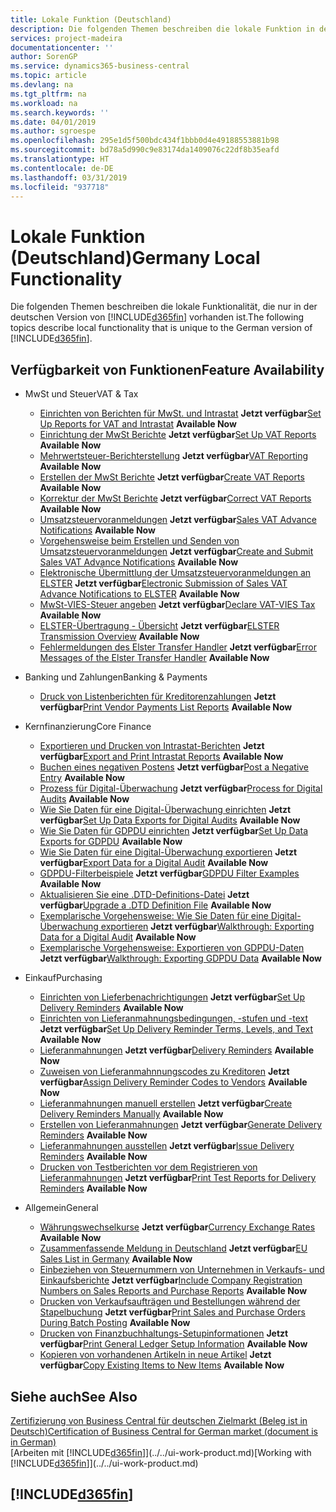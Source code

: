 ```yaml
---
title: Lokale Funktion (Deutschland)
description: Die folgenden Themen beschreiben die lokale Funktion in der deutschen Version von Business Central.
services: project-madeira
documentationcenter: ''
author: SorenGP
ms.service: dynamics365-business-central
ms.topic: article
ms.devlang: na
ms.tgt_pltfrm: na
ms.workload: na
ms.search.keywords: ''
ms.date: 04/01/2019
ms.author: sgroespe
ms.openlocfilehash: 295e1d5f500bdc434f1bbb0d4e49188553881b98
ms.sourcegitcommit: bd78a5d990c9e83174da1409076c22df8b35eafd
ms.translationtype: HT
ms.contentlocale: de-DE
ms.lasthandoff: 03/31/2019
ms.locfileid: "937718"
---
```

# <a name="germany-local-functionality"></a><span data-ttu-id="48c76-103">Lokale Funktion (Deutschland)</span><span class="sxs-lookup"><span data-stu-id="48c76-103">Germany Local Functionality</span></span>
<span data-ttu-id="48c76-104">Die folgenden Themen beschreiben die lokale Funktionalität, die nur in der deutschen Version von [!INCLUDE[d365fin](../../includes/d365fin_md.md)] vorhanden ist.</span><span class="sxs-lookup"><span data-stu-id="48c76-104">The following topics describe local functionality that is unique to the German version of [!INCLUDE[d365fin](../../includes/d365fin_md.md)].</span></span>  

## <a name="feature-availability"></a><span data-ttu-id="48c76-105">Verfügbarkeit von Funktionen</span><span class="sxs-lookup"><span data-stu-id="48c76-105">Feature Availability</span></span>

* <span data-ttu-id="48c76-106">MwSt und Steuer</span><span class="sxs-lookup"><span data-stu-id="48c76-106">VAT & Tax</span></span>
    * <span data-ttu-id="48c76-107">[Einrichten von Berichten für MwSt. und Intrastat](how-to-set-up-reports-for-vat-and-intrastat.md) **Jetzt verfügbar**</span><span class="sxs-lookup"><span data-stu-id="48c76-107">[Set Up Reports for VAT and Intrastat](how-to-set-up-reports-for-vat-and-intrastat.md) **Available Now**</span></span>
    * <span data-ttu-id="48c76-108">[Einrichtung der MwSt Berichte](how-to-set-up-vat-reports.md) **Jetzt verfügbar**</span><span class="sxs-lookup"><span data-stu-id="48c76-108">[Set Up VAT Reports](how-to-set-up-vat-reports.md) **Available Now**</span></span>
    * <span data-ttu-id="48c76-109">[Mehrwertsteuer-Berichterstellung](vat-reporting.md) **Jetzt verfügbar**</span><span class="sxs-lookup"><span data-stu-id="48c76-109">[VAT Reporting](vat-reporting.md) **Available Now**</span></span>
    * <span data-ttu-id="48c76-110">[Erstellen der MwSt Berichte](how-to-create-vat-reports.md) **Jetzt verfügbar**</span><span class="sxs-lookup"><span data-stu-id="48c76-110">[Create VAT Reports](how-to-create-vat-reports.md) **Available Now**</span></span>
    * <span data-ttu-id="48c76-111">[Korrektur der MwSt Berichte](how-to-correct-vat-reports.md) **Jetzt verfügbar**</span><span class="sxs-lookup"><span data-stu-id="48c76-111">[Correct VAT Reports](how-to-correct-vat-reports.md) **Available Now**</span></span>
    * <span data-ttu-id="48c76-112">[Umsatzsteuervoranmeldungen](how-to-set-up-and-export-sales-vat-advance-notifications.md) **Jetzt verfügbar**</span><span class="sxs-lookup"><span data-stu-id="48c76-112">[Sales VAT Advance Notifications](how-to-set-up-and-export-sales-vat-advance-notifications.md) **Available Now**</span></span>
    * <span data-ttu-id="48c76-113">[Vorgehensweise beim Erstellen und Senden von Umsatzsteuervoranmeldungen](how-to-create-and-submit-sales-vat-advance-notifications.md) **Jetzt verfügbar**</span><span class="sxs-lookup"><span data-stu-id="48c76-113">[Create and Submit Sales VAT Advance Notifications](how-to-create-and-submit-sales-vat-advance-notifications.md) **Available Now**</span></span>
    * <span data-ttu-id="48c76-114">[Elektronische Übermittlung der Umsatzsteuervoranmeldungen an ELSTER](electronic-submission-of-sales-vat-advance-notifications-to-elster.md) **Jetzt verfügbar**</span><span class="sxs-lookup"><span data-stu-id="48c76-114">[Electronic Submission of Sales VAT Advance Notifications to ELSTER](electronic-submission-of-sales-vat-advance-notifications-to-elster.md) **Available Now**</span></span>
    * <span data-ttu-id="48c76-115">[MwSt-VIES-Steuer angeben](how-to-declare-vat-vies-tax.md) **Jetzt verfügbar**</span><span class="sxs-lookup"><span data-stu-id="48c76-115">[Declare VAT-VIES Tax](how-to-declare-vat-vies-tax.md) **Available Now**</span></span>
    * <span data-ttu-id="48c76-116">[ELSTER-Übertragung - Übersicht](elster-transmission-overview.md) **Jetzt verfügbar**</span><span class="sxs-lookup"><span data-stu-id="48c76-116">[ELSTER Transmission Overview](elster-transmission-overview.md) **Available Now**</span></span>
    * <span data-ttu-id="48c76-117">[Fehlermeldungen des Elster Transfer Handler](error-messages-of-the-elstertransferhandler.md) **Jetzt verfügbar**</span><span class="sxs-lookup"><span data-stu-id="48c76-117">[Error Messages of the Elster Transfer Handler](error-messages-of-the-elstertransferhandler.md) **Available Now**</span></span>

* <span data-ttu-id="48c76-118">Banking und Zahlungen</span><span class="sxs-lookup"><span data-stu-id="48c76-118">Banking & Payments</span></span>
    * <span data-ttu-id="48c76-119">[Druck von Listenberichten für Kreditorenzahlungen](how-to-print-vendor-payments-list-reports.md) **Jetzt verfügbar**</span><span class="sxs-lookup"><span data-stu-id="48c76-119">[Print Vendor Payments List Reports](how-to-print-vendor-payments-list-reports.md) **Available Now**</span></span>

* <span data-ttu-id="48c76-120">Kernfinanzierung</span><span class="sxs-lookup"><span data-stu-id="48c76-120">Core Finance</span></span>
    * <span data-ttu-id="48c76-121">[Exportieren und Drucken von Intrastat-Berichten](how-to-export-and-print-intrastat-reports.md) **Jetzt verfügbar**</span><span class="sxs-lookup"><span data-stu-id="48c76-121">[Export and Print Intrastat Reports](how-to-export-and-print-intrastat-reports.md) **Available Now**</span></span>
    * <span data-ttu-id="48c76-122">[Buchen eines negativen Postens](how-to-post-a-negative-entry.md) **Jetzt verfügbar**</span><span class="sxs-lookup"><span data-stu-id="48c76-122">[Post a Negative Entry](how-to-post-a-negative-entry.md) **Available Now**</span></span>
    * <span data-ttu-id="48c76-123">[Prozess für Digital-Überwachung](process-for-digital-audits.md) **Jetzt verfügbar**</span><span class="sxs-lookup"><span data-stu-id="48c76-123">[Process for Digital Audits](process-for-digital-audits.md) **Available Now**</span></span>
    * <span data-ttu-id="48c76-124">[Wie Sie Daten für eine Digital-Überwachung einrichten](how-to-set-up-data-exports-for-digital-audits.md) **Jetzt verfügbar**</span><span class="sxs-lookup"><span data-stu-id="48c76-124">[Set Up Data Exports for Digital Audits](how-to-set-up-data-exports-for-digital-audits.md) **Available Now**</span></span>
    * <span data-ttu-id="48c76-125">[Wie Sie Daten für GDPDU einrichten](how-to-set-up-data-exports-for-gdpdu.md) **Jetzt verfügbar**</span><span class="sxs-lookup"><span data-stu-id="48c76-125">[Set Up Data Exports for GDPDU](how-to-set-up-data-exports-for-gdpdu.md) **Available Now**</span></span>
    * <span data-ttu-id="48c76-126">[Wie Sie Daten für eine Digital-Überwachung exportieren](how-to-export-data-for-a-digital-audit.md) **Jetzt verfügbar**</span><span class="sxs-lookup"><span data-stu-id="48c76-126">[Export Data for a Digital Audit](how-to-export-data-for-a-digital-audit.md) **Available Now**</span></span>
    * <span data-ttu-id="48c76-127">[GDPDU-Filterbeispiele](gdpdu-filter-examples.md) **Jetzt verfügbar**</span><span class="sxs-lookup"><span data-stu-id="48c76-127">[GDPDU Filter Examples](gdpdu-filter-examples.md) **Available Now**</span></span>
    * <span data-ttu-id="48c76-128">[Aktualisieren Sie eine .DTD-Definitions-Datei](how-to-upgrade-a-.dtd-definition-file.md) **Jetzt verfügbar**</span><span class="sxs-lookup"><span data-stu-id="48c76-128">[Upgrade a .DTD Definition File](how-to-upgrade-a-.dtd-definition-file.md) **Available Now**</span></span>
    * <span data-ttu-id="48c76-129">[Exemplarische Vorgehensweise: Wie Sie Daten für eine Digital-Überwachung exportieren](walkthrough-exporting-data-for-a-digital-audit.md) **Jetzt verfügbar**</span><span class="sxs-lookup"><span data-stu-id="48c76-129">[Walkthrough: Exporting Data for a Digital Audit](walkthrough-exporting-data-for-a-digital-audit.md) **Available Now**</span></span>
    * <span data-ttu-id="48c76-130">[Exemplarische Vorgehensweise: Exportieren von GDPDU-Daten](walkthrough-exporting-gdpdu-data.md) **Jetzt verfügbar**</span><span class="sxs-lookup"><span data-stu-id="48c76-130">[Walkthrough: Exporting GDPDU Data](walkthrough-exporting-gdpdu-data.md) **Available Now**</span></span>

* <span data-ttu-id="48c76-131">Einkauf</span><span class="sxs-lookup"><span data-stu-id="48c76-131">Purchasing</span></span>
    * <span data-ttu-id="48c76-132">[Einrichten von Lieferbenachrichtigungen](how-to-set-up-delivery-reminders.md) **Jetzt verfügbar**</span><span class="sxs-lookup"><span data-stu-id="48c76-132">[Set Up Delivery Reminders](how-to-set-up-delivery-reminders.md) **Available Now**</span></span>
    * <span data-ttu-id="48c76-133">[Einrichten von Lieferanmahnungsbedingungen, -stufen und -text](how-to-set-up-delivery-reminder-terms-levels-and-text.md) **Jetzt verfügbar**</span><span class="sxs-lookup"><span data-stu-id="48c76-133">[Set Up Delivery Reminder Terms, Levels, and Text](how-to-set-up-delivery-reminder-terms-levels-and-text.md) **Available Now**</span></span>
    * <span data-ttu-id="48c76-134">[Lieferanmahnungen](delivery-reminders.md) **Jetzt verfügbar**</span><span class="sxs-lookup"><span data-stu-id="48c76-134">[Delivery Reminders](delivery-reminders.md) **Available Now**</span></span>
    * <span data-ttu-id="48c76-135">[Zuweisen von Lieferanmahnnungscodes zu Kreditoren](how-to-assign-delivery-reminder-codes-to-vendors.md) **Jetzt verfügbar**</span><span class="sxs-lookup"><span data-stu-id="48c76-135">[Assign Delivery Reminder Codes to Vendors](how-to-assign-delivery-reminder-codes-to-vendors.md) **Available Now**</span></span>
    * <span data-ttu-id="48c76-136">[Lieferanmahnungen manuell erstellen](how-to-create-delivery-reminders-manually.md) **Jetzt verfügbar**</span><span class="sxs-lookup"><span data-stu-id="48c76-136">[Create Delivery Reminders Manually](how-to-create-delivery-reminders-manually.md) **Available Now**</span></span>
    * <span data-ttu-id="48c76-137">[Erstellen von Lieferanmahnungen](how-to-generate-delivery-reminders.md) **Jetzt verfügbar**</span><span class="sxs-lookup"><span data-stu-id="48c76-137">[Generate Delivery Reminders](how-to-generate-delivery-reminders.md) **Available Now**</span></span>
    * <span data-ttu-id="48c76-138">[Lieferanmahnungen ausstellen](how-to-issue-delivery-reminders.md) **Jetzt verfügbar**</span><span class="sxs-lookup"><span data-stu-id="48c76-138">[Issue Delivery Reminders](how-to-issue-delivery-reminders.md) **Available Now**</span></span>
    * <span data-ttu-id="48c76-139">[Drucken von Testberichten vor dem Registrieren von Lieferanmahnungen](how-to-print-test-reports-for-delivery-reminders.md) **Jetzt verfügbar**</span><span class="sxs-lookup"><span data-stu-id="48c76-139">[Print Test Reports for Delivery Reminders](how-to-print-test-reports-for-delivery-reminders.md) **Available Now**</span></span>

* <span data-ttu-id="48c76-140">Allgemein</span><span class="sxs-lookup"><span data-stu-id="48c76-140">General</span></span>
    * <span data-ttu-id="48c76-141">[Währungswechselkurse](currency-exchange-rates.md) **Jetzt verfügbar**</span><span class="sxs-lookup"><span data-stu-id="48c76-141">[Currency Exchange Rates](currency-exchange-rates.md) **Available Now**</span></span>
    * <span data-ttu-id="48c76-142">[Zusammenfassende Meldung in Deutschland](eu-sales-list-in-germany.md) **Jetzt verfügbar**</span><span class="sxs-lookup"><span data-stu-id="48c76-142">[EU Sales List in Germany](eu-sales-list-in-germany.md) **Available Now**</span></span>
    * <span data-ttu-id="48c76-143">[Einbeziehen von Steuernummern von Unternehmen in Verkaufs- und Einkaufsberichte](how-to-include-company-registration-numbers-on-sales-reports-and-purchase-reports.md) **Jetzt verfügbar**</span><span class="sxs-lookup"><span data-stu-id="48c76-143">[Include Company Registration Numbers on Sales Reports and Purchase Reports](how-to-include-company-registration-numbers-on-sales-reports-and-purchase-reports.md) **Available Now**</span></span>
    * <span data-ttu-id="48c76-144">[Drucken von Verkaufsaufträgen und Bestellungen während der Stapelbuchung](how-to-print-sales-and-purchase-orders-during-batch-posting.md) **Jetzt verfügbar**</span><span class="sxs-lookup"><span data-stu-id="48c76-144">[Print Sales and Purchase Orders During Batch Posting](how-to-print-sales-and-purchase-orders-during-batch-posting.md) **Available Now**</span></span>
    * <span data-ttu-id="48c76-145">[Drucken von Finanzbuchhaltungs-Setupinformationen](how-to-print-general-ledger-setup-information.md) **Jetzt verfügbar**</span><span class="sxs-lookup"><span data-stu-id="48c76-145">[Print General Ledger Setup Information](how-to-print-general-ledger-setup-information.md) **Available Now**</span></span>
    * <span data-ttu-id="48c76-146">[ Kopieren von vorhandenen Artikeln in neue Artikel](how-to-copy-existing-items-to-new-items.md) **Jetzt verfügbar**</span><span class="sxs-lookup"><span data-stu-id="48c76-146">[Copy Existing Items to New Items](how-to-copy-existing-items-to-new-items.md) **Available Now**</span></span>

## <a name="see-also"></a><span data-ttu-id="48c76-147">Siehe auch</span><span class="sxs-lookup"><span data-stu-id="48c76-147">See Also</span></span>
[<span data-ttu-id="48c76-148">Zertifizierung von Business Central für deutschen Zielmarkt (Beleg ist in Deutsch)</span><span class="sxs-lookup"><span data-stu-id="48c76-148">Certification of Business Central for German market (document is in German)</span></span>](https://go.microsoft.com/fwlink/?linkid=875256)  
<span data-ttu-id="48c76-149">[Arbeiten mit [!INCLUDE[d365fin](../../includes/d365fin_md.md)]](../../ui-work-product.md)</span><span class="sxs-lookup"><span data-stu-id="48c76-149">[Working with [!INCLUDE[d365fin](../../includes/d365fin_md.md)]](../../ui-work-product.md)</span></span>  

## [!INCLUDE[d365fin](../../includes/free_trial_md.md)]  
